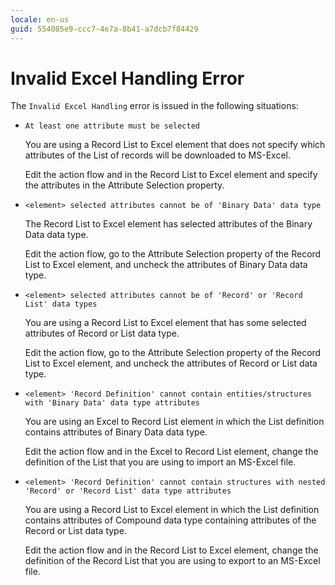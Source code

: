```yaml
---
locale: en-us
guid: 554085e9-ccc7-4e7a-8b41-a7dcb7f84429
---
```


# Invalid Excel Handling Error

The `Invalid Excel Handling` error is issued in the following situations:

* `At least one attribute must be selected`
  
    You are using a Record List to Excel element that does not specify which attributes of the List of records will be downloaded to MS-Excel.

    Edit the action flow and in the Record List to Excel element and specify the attributes in the Attribute Selection property.

* `<element> selected attributes cannot be of 'Binary Data' data type`
  
    The Record List to Excel element has selected attributes of the Binary Data data type.

    Edit the action flow, go to the Attribute Selection property of the Record List to Excel element, and uncheck the attributes of Binary Data data type.

* `<element> selected attributes cannot be of 'Record' or 'Record List' data types`
  
    You are using a Record List to Excel element that has some selected attributes of Record or List data type.

    Edit the action flow, go to the Attribute Selection property of the Record List to Excel element, and uncheck the attributes of Record or List data type.

* `<element> 'Record Definition' cannot contain entities/structures with 'Binary Data' data type attributes`
  
    You are using an Excel to Record List element in which the List definition contains attributes of Binary Data data type.

    Edit the action flow and in the Excel to Record List element, change the definition of the List that you are using to import an MS-Excel file.

* `<element> 'Record Definition' cannot contain structures with nested 'Record' or 'Record List' data type attributes`
  
    You are using a Record List to Excel element in which the List definition contains attributes of Compound data type containing attributes of the Record or List data type.

    Edit the action flow and in the Record List to Excel element, change the definition of the Record List that you are using to export to an MS-Excel file.
